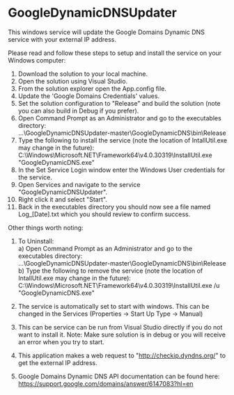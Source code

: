 # GoogleDynamicDNSUpdater
This windows service will update the Google Domains Dynamic DNS service with your external IP address.

Please read and follow these steps to setup and install the service on your Windows computer:

1) Download the solution to your local machine.
2) Open the solution using Visual Studio.
3) From the solution explorer open the App.config file.
4) Update the 'Google Domains Credentials' values.
5) Set the solution configuration to "Release" and build the solution (note you can also build in Debug if you prefer).
6) Open Command Prompt as an Administrator and go to the executables directory: 
</br> ...\GoogleDynamicDNSUpdater-master\GoogleDynamicDNS\bin\Release
7) Type the following to install the service (note the location of IntallUtil.exe may change in the future):
</br> C:\Windows\Microsoft.NET\Framework64\v4.0.30319\InstallUtil.exe "GoogleDynamicDNS.exe"
8) In the Set Service Login window enter the Windows User credentials for the service.
9) Open Services and navigate to the service "GoogleDynamicDNSUpdater". 
10) Right click it and select "Start".
11) Back in the executables directory you should now see a file named Log_[Date].txt which you should review to confirm success.

Other things worth noting:
1) To Uninstall:
  </br> a) Open Command Prompt as an Administrator and go to the executables directory: 
  </br>   ...\GoogleDynamicDNSUpdater-master\GoogleDynamicDNS\bin\Release
  </br> b) Type the following to remove the service (note the location of IntallUtil.exe may change in the future):
  </br>   C:\Windows\Microsoft.NET\Framework64\v4.0.30319\InstallUtil.exe /u "GoogleDynamicDNS.exe"

2) The service is automatically set to start with windows. This can be changed in the Services (Properties -> Start Up Type -> Manual)

3) This can be service can be run from Visual Studio directly if you do not want to install it.
  Note: Make sure solution is in debug or you will receive an error when you try to start.

4) This application makes a web request to "http://checkip.dyndns.org/" to get the external IP address.

5) Google Domains Dynamic DNS API documentation can be found here:
  https://support.google.com/domains/answer/6147083?hl=en

